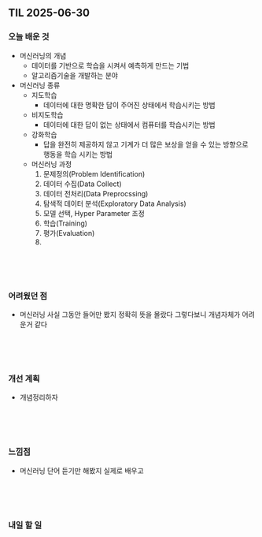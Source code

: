 ## TIL 2025-06-30

### 오늘 배운 것
- 머신러닝의 개념
  - 데이터를 기반으로 학습을 시켜서 예측하게 만드는 기법
  - 알고리즘기술을 개발하는 분야
- 머신러닝 종류
  - 지도학습
    - 데이터에 대한 명확한 답이 주어진 상태에서 학습시키는 방법
  - 비지도학습
    - 데이터에 대한 답이 없는 상태에서 컴퓨터를 학습시키는 방법
  - 강화학습
    - 답을 완전히 제공하지 않고 기계가 더 많은 보상을 얻을 수 있는 방향으로 행동을 학습 시키는 방법
  - 머신러닝 과정
    1. 문제정의(Problem Identification)
    2. 데이터 수집(Data Collect)
    3. 데이터 전처리(Data Preprocssing)
    4. 탐색적 데이터 분석(Exploratory Data Analysis)
    5. 모델 선택, Hyper Parameter 조정
    6. 학습(Training)
    7. 평가(Evaluation)
    8. 
<br/>
<br/>
<br/>

### 어려웠던 점
- 머신러닝 사실 그동안 들어만 봤지 정확히 뜻을 몰랐다 그렇다보니 개념자체가 어려운거 같다

<br/>
<br/>
<br/>

### 개선 계획
- 개념정리하자

<br/>
<br/>
<br/>

### 느낌점
- 머신러닝 단어 듣기만 해봤지 실제로 배우고 

<br/>
<br/>
<br/>

### 내일 할 일
